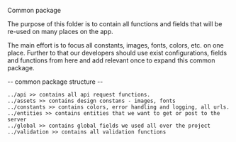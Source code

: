 Common package

The purpose of this folder is to contain all functions and fields that will be re-used on many places on the app.

The main effort is to focus all constants, images, fonts, colors, etc. on one place. Further to that our developers should use exist configurations, fields and functions from here and add relevant once to expand this common package.

-- common package structure --

    ../api >> contains all api request functions. 
    ../assets >> contains design constans - images, fonts
    ../constants >> contains colors, error handling and logging, all urls. 
    ../entities >> contains entities that we want to get or post to the server
    ../global >> contains global fields we used all over the project
    ../validation >> contains all validation functions